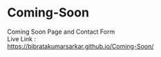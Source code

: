 # Coming-Soon
Coming Soon Page and Contact Form
<br>
Live Link :
<br> https://bibratakumarsarkar.github.io/Coming-Soon/
